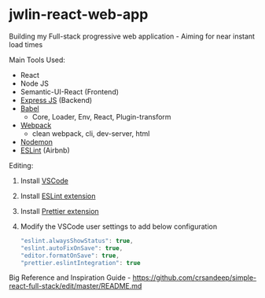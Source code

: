 # jwlin-react-web-app
Building my Full-stack progressive web application - Aiming for near instant load times

Main Tools Used:
- React
- Node JS
- Semantic-UI-React (Frontend)
- [Express JS](https://expressjs.com/) (Backend)
- [Babel](https://babeljs.io/)
  - Core, Loader, Env, React, Plugin-transform
- [Webpack](https://webpack.js.org/)
  - clean webpack, cli, dev-server, html
- [Nodemon](https://github.com/remy/nodemon)
- [ESLint](https://eslint.org/docs/about/) (Airbnb)

Editing:
1.  Install [VSCode](https://code.visualstudio.com/)
2.  Install [ESLint extension](https://marketplace.visualstudio.com/items?itemName=dbaeumer.vscode-eslint)
3.  Install [Prettier extension](https://marketplace.visualstudio.com/items?itemName=esbenp.prettier-vscode)
4.  Modify the VSCode user settings to add below configuration

    ```javascript
    "eslint.alwaysShowStatus": true,
    "eslint.autoFixOnSave": true,
    "editor.formatOnSave": true,
    "prettier.eslintIntegration": true
    ```
    
Big Reference and Inspiration Guide - https://github.com/crsandeep/simple-react-full-stack/edit/master/README.md
